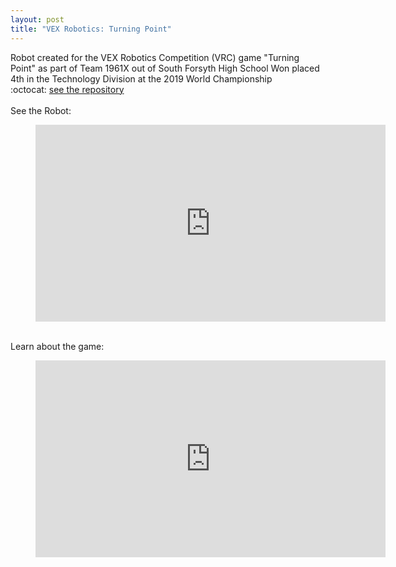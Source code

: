 ```yaml
---
layout: post
title: "VEX Robotics: Turning Point"
---
```

Robot created for the VEX Robotics Competition (VRC) game "Turning Point" as part of Team 1961X out of South Forsyth High School
Won placed 4th in the Technology Division at the 2019 World Championship  
:octocat: [see the repository](https://github.com/Sumguy31/TowerTakeover-1961X_V3)  
<br>
See the Robot:
<figure class="video_container">
<iframe width="560" height="315" src="https://www.youtube.com/embed/ZwikVgYAZmU" frameborder="0" allow="accelerometer; autoplay; clipboard-write; encrypted-media; gyroscope; picture-in-picture" allowfullscreen></iframe>
</figure>
<!--more-->
<br>
Learn about the game:
<figure class="video_container">
<iframe width="560" height="315" src="https://www.youtube.com/embed/CDDGBcs0TFM" frameborder="0" allow="accelerometer; autoplay; clipboard-write; encrypted-media; gyroscope; picture-in-picture" allowfullscreen></iframe>
</figure>
